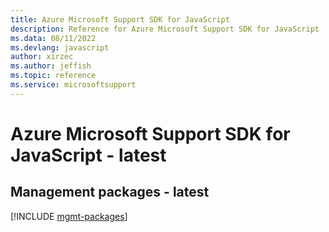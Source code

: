 ```yaml
---
title: Azure Microsoft Support SDK for JavaScript
description: Reference for Azure Microsoft Support SDK for JavaScript
ms.data: 08/11/2022
ms.devlang: javascript
author: xirzec
ms.author: jeffish
ms.topic: reference
ms.service: microsoftsupport
---
```

# Azure Microsoft Support SDK for JavaScript - latest

## Management packages - latest
[!INCLUDE [mgmt-packages](microsoft-support-mgmt-index.md)]